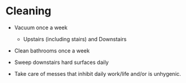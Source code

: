 # Cleaning
- Vacuum once a week
	- Upstairs (including stairs) and Downstairs
- Clean bathrooms once a week
- Sweep downstairs hard surfaces daily

- Take care of messes that inhibit daily work/life and/or is unhygenic.